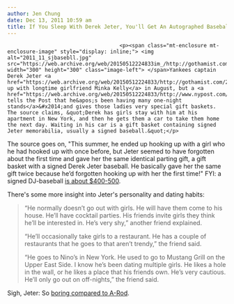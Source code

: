```yaml
---
author: Jen Chung
date: Dec 13, 2011 10:59 am
title: If You Sleep With Derek Jeter, You'll Get An Autographed Baseball
---
```


	
										<p><span class="mt-enclosure mt-enclosure-image" style="display: inline;"> <img alt="2011_11_sjbasebll.jpg" src="https://web.archive.org/web/20150512224833im_/http://gothamist.com/attachments/jen/2011_11_sjbasebll.jpg" width="300" height="300" class="image-left"> </span>Yankees captain Derek Jeter <a href="https://web.archive.org/web/20150512224833/http://gothamist.com/2011/08/26/derek_jeter_minka_kelly_break_up.php">broke up with longtime girlfriend Minka Kelly</a> in August, but a <a href="https://web.archive.org/web/20150512224833/http://www.nypost.com/p/news/local/manhattan/jeter_booty_hauls_smU8lFebpsBGJXpyHoMKSN">source tells the Post that he&apos;s been having many one-night stands</a>&#x2014;and gives those ladies very special gift baskets. The source claims, &quot;Derek has girls stay with him at his apartment in New York, and then he gets them a car to take them home the next day. Waiting in his car is a gift basket containing signed Jeter memorabilia, usually a signed baseball.&quot;</p>

<p>The source goes on, &quot;This summer, he ended up hooking up with a girl who he had hooked up with once before, but Jeter seemed to have forgotten about the first time and gave her the same identical parting gift, a gift basket with a signed Derek Jeter baseball. He basically gave her the same gift twice because he&#x2019;d forgotten hooking up with her the first time!&quot; FYI: a signed DJ-baseball <a href="https://web.archive.org/web/20150512224833/https://www.google.com/search?gcx=c&amp;sourceid=chrome&amp;ie=UTF-8&amp;q=derek+jeter+baseball#q=derek+jeter+baseball&amp;hl=en&amp;prmd=imvnsuo&amp;source=univ&amp;tbm=shop&amp;tbo=u&amp;sa=X&amp;ei=PHLnTumYIaPf0QGWxLWJCg&amp;ved=0CJIBEK0E&amp;bav=on.2,or.r_gc.r_pw.r_cp.,cf.osb&amp;fp=e0f7ed75ce37ea0c&amp;biw=1131&amp;bih=618">is about $400-500</a>.</p>

<p>There&apos;s some more insight into Jeter&apos;s personality and dating habits: </p><blockquote>&#x201C;He normally doesn&#x2019;t go out with girls. He will have them come to his house. He&#x2019;ll have cocktail parties. His friends invite girls they think he&#x2019;ll be interested in. He&#x2019;s very shy,&#x201D; another friend explained.<p></p>

<p>&#x201C;He&#x2019;ll occasionally take girls to a restaurant. He has a couple of restaurants that he goes to that aren&#x2019;t trendy,&#x201D; the friend said.</p>

<p>&#x201C;He goes to Nino&#x2019;s in New York. He used to go to Mustang Grill on the Upper East Side. I know he&#x2019;s been dating multiple girls. He likes a hole in the wall, or he likes a place that his friends own. He&#x2019;s very cautious. He&#x2019;ll only go out on off-nights,&#x201D; the friend said.</p></blockquote>Sigh, Jeter: So <a href="https://web.archive.org/web/20150512224833/http://gothamist.com/2010/05/23/a-rods_batting_average_by_blonde.php">boring compared to A-Rod</a>.<p></p>					
										
									
				
